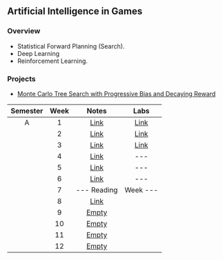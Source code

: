 ## Artificial Intelligence in Games

### Overview
- Statistical Forward Planning (Search). 
- Deep Learning 
- Reinforcement Learning. 

### Projects
- [Monte Carlo Tree Search with Progressive Bias and Decaying Reward](https://github.com/mughees-asif/postgraduate-artificial-intelligence/tree/master/Semester%20A/Artificial%20Intelligence%20in%20Games/projects/project1/)

| Semester   |      Week |  Notes | Labs |
|:----------:|:-------------:|:------:|:------:|
| A |  1 | [Link](https://github.com/mughees-asif/postgraduate-artificial-intelligence/tree/master/Semester%20A/Artificial%20Intelligence%20in%20Games/notes/Week%201) | [Link](https://github.com/mughees-asif/postgraduate-artificial-intelligence/tree/master/Semester%20A/Artificial%20Intelligence%20in%20Games/labs/Lab%201) |
|  |  2 | [Link](https://github.com/mughees-asif/postgraduate-artificial-intelligence/tree/master/Semester%20A/Artificial%20Intelligence%20in%20Games/notes/Week%202) | [Link](https://github.com/mughees-asif/postgraduate-artificial-intelligence/tree/master/Semester%20A/Artificial%20Intelligence%20in%20Games/labs/Lab%202) |
|  |  3 | [Link](https://github.com/mughees-asif/postgraduate-artificial-intelligence/tree/master/Semester%20A/Artificial%20Intelligence%20in%20Games/notes/Week%203) | [Link](https://github.com/mughees-asif/postgraduate-artificial-intelligence/tree/master/Semester%20A/Artificial%20Intelligence%20in%20Games/labs/Lab%203) |
|  |  4 | [Link](https://github.com/mughees-asif/postgraduate-artificial-intelligence/tree/master/Semester%20A/Artificial%20Intelligence%20in%20Games/notes/Week%204) | --- |
|  |  5 | [Link](https://github.com/mughees-asif/postgraduate-artificial-intelligence/tree/master/Semester%20A/Artificial%20Intelligence%20in%20Games/notes/Week%205) | --- |
|  |  6 | [Link](https://github.com/mughees-asif/postgraduate-artificial-intelligence/tree/master/Semester%20A/Artificial%20Intelligence%20in%20Games/notes/Week%206) | --- |
|  |  7 | --- Reading  | Week --- |
|  |  8 | [Link](https://github.com/mughees-asif/postgraduate-artificial-intelligence/tree/master/Semester%20A/Artificial%20Intelligence%20in%20Games/notes/Week%208) | |
|  |  9 | [Empty]() | |
|  |  10 | [Empty]() |  |
|  |  11 | [Empty]() | |
|  |  12 | [Empty]() |  |